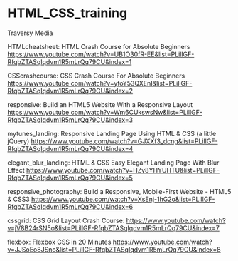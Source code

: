 # HTML_CSS_training

Traversy Media

HTMLcheatsheet:
HTML Crash Course for Absolute Beginners
https://www.youtube.com/watch?v=UB1O30fR-EE&list=PLillGF-RfqbZTASqIqdvm1R5mLrQq79CU&index=1

CSScrashcourse:
CSS Crash Course For Absolute Beginners
https://www.youtube.com/watch?v=yfoY53QXEnI&list=PLillGF-RfqbZTASqIqdvm1R5mLrQq79CU&index=2

responsive:
Build an HTML5 Website With a Responsive Layout
https://www.youtube.com/watch?v=Wm6CUkswsNw&list=PLillGF-RfqbZTASqIqdvm1R5mLrQq79CU&index=3

mytunes_landing:
Responsive Landing Page Using HTML & CSS (a little jQuery)
https://www.youtube.com/watch?v=GJXXf3_dcng&list=PLillGF-RfqbZTASqIqdvm1R5mLrQq79CU&index=4

elegant_blur_landing:
HTML & CSS Easy Elegant Landing Page With Blur Effect
https://www.youtube.com/watch?v=HZv8YHYUHTU&list=PLillGF-RfqbZTASqIqdvm1R5mLrQq79CU&index=5

responsive_photography:
Build a Responsive, Mobile-First Website - HTML5 & CSS3
https://www.youtube.com/watch?v=XsEnj-1hG2o&list=PLillGF-RfqbZTASqIqdvm1R5mLrQq79CU&index=6

cssgrid:
CSS Grid Layout Crash Course:
https://www.youtube.com/watch?v=jV8B24rSN5o&list=PLillGF-RfqbZTASqIqdvm1R5mLrQq79CU&index=7

flexbox:
Flexbox CSS in 20 Minutes
https://www.youtube.com/watch?v=JJSoEo8JSnc&list=PLillGF-RfqbZTASqIqdvm1R5mLrQq79CU&index=8
